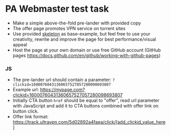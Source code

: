 # PA Webmaster test task

- Make a simple above-the-fold pre-lander with provided copy
- The offer page promotes VPN service on torrent sites
- Use provided [skeleton](https://pa-adcash.github.io/webmaster/skeleton.html) as base-example, but feel free to use your creativity, rewrite and improve the page for best performance/visual appeal
- Host the page at your own domain or use free GitHub account (GitHub pages https://docs.github.com/en/github/working-with-github-pages)

### JS
- The pre-lander url should contain a parameter: `?clickid=16000760431360657527057280098693807`
- Example url: https://mypage.com?clickid=16000760431360657527057280098693807
- Initially CTA button `href` should be equal to "offer", read url parameter with  JavaScript and add it to CTA buttons combined with offer link on button click.
- Offer link format: https://track.ultravpn.com/5d02892a4faea/click/[add_clickid_value_here]
